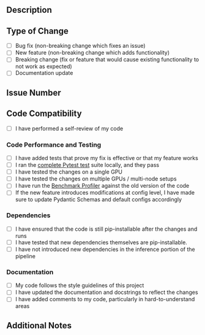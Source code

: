 ## Description

<!-- Provide a brief summary of the changes introduced in this pull request. -->

## Type of Change

-   [ ] Bug fix (non-breaking change which fixes an issue)
-   [ ] New feature (non-breaking change which adds functionality)
-   [ ] Breaking change (fix or feature that would cause existing functionality to not work as expected)
-   [ ] Documentation update

## Issue Number

<!-- Link the Issue number this change addresses, ideally in one of the "magic format" such as Closes #XYZ -->

<!-- Alternatively, explain the motivation behind the changes and the context in which they are being made. -->

## Code Compatibility

-   [ ] I have performed a self-review of my code

### Code Performance and Testing

-   [ ] I have added tests that prove my fix is effective or that my feature works
-   [ ] I ran the [complete Pytest test](https://anemoi.readthedocs.io/projects/training/en/latest/dev/testing.html) suite locally, and they pass
-   [ ] I have tested the changes on a single GPU
-   [ ] I have tested the changes on multiple GPUs / multi-node setups
-   [ ] I have run the [Benchmark Profiler](https://anemoi.readthedocs.io/projects/training/en/latest/user-guide/benchmarking.html) against the old version of the code
-   [ ] If the new feature introduces modifications at config level, I have made sure to update Pydantic Schemas and default configs accordingly

<!-- In case this affects the model sharding or other specific components please describe these here. -->

### Dependencies

-   [ ] I have ensured that the code is still pip-installable after the changes and runs
-   [ ] I have tested that new dependencies themselves are pip-installable.
-   [ ] I have not introduced new dependencies in the inference portion of the pipeline

<!-- List any new dependencies that are required for this change and the justification to add them. -->

### Documentation

-   [ ] My code follows the style guidelines of this project
-   [ ] I have updated the documentation and docstrings to reflect the changes
-   [ ] I have added comments to my code, particularly in hard-to-understand areas

<!-- Describe any major updates to the documentation -->

## Additional Notes

<!-- Include any additional information, caveats, or considerations that the reviewer should be aware of. -->
